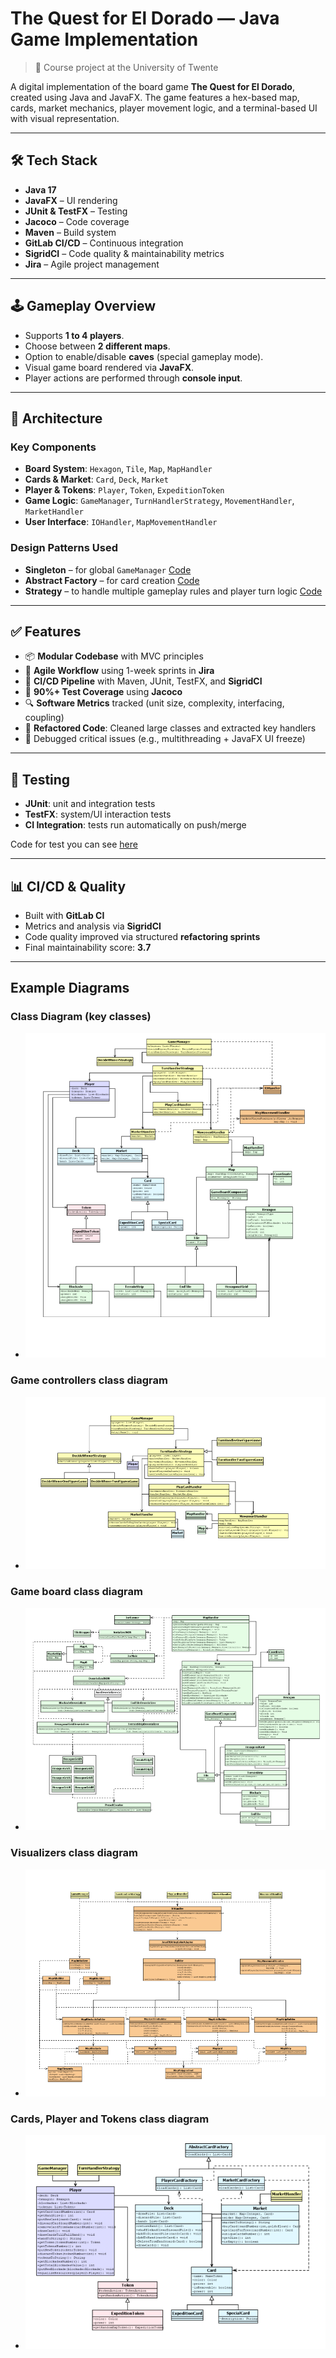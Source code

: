 # The Quest for El Dorado — Java Game Implementation

> 📍 Course project at the University of Twente

A digital implementation of the board game **The Quest for El Dorado**, created using Java and JavaFX. The game features a hex-based map, cards, market mechanics, player movement logic, and a terminal-based UI with visual representation.

---

## 🛠️ Tech Stack

- **Java 17**
- **JavaFX** – UI rendering
- **JUnit & TestFX** – Testing
- **Jacoco** – Code coverage
- **Maven** – Build system
- **GitLab CI/CD** – Continuous integration
- **SigridCI** – Code quality & maintainability metrics
- **Jira** – Agile project management

---

## 🕹️ Gameplay Overview

- Supports **1 to 4 players**.
- Choose between **2 different maps**.
- Option to enable/disable **caves** (special gameplay mode).
- Visual game board rendered via **JavaFX**.
- Player actions are performed through **console input**.

---

## 🧱 Architecture

### Key Components

- **Board System**: `Hexagon`, `Tile`, `Map`, `MapHandler`
- **Cards & Market**: `Card`, `Deck`, `Market`
- **Player & Tokens**: `Player`, `Token`, `ExpeditionToken`
- **Game Logic**: `GameManager`, `TurnHandlerStrategy`, `MovementHandler`, `MarketHandler`
- **User Interface**: `IOHandler`, `MapMovementHandler`

### Design Patterns Used

- **Singleton** – for global `GameManager` [Code](src/main/java/components/gameManager/GameManager.java)
- **Abstract Factory** – for card creation [Code](src/main/java/components/cards)
- **Strategy** – to handle multiple gameplay rules and player turn logic [Code](src/main/java/components/gameManager/ActionHandlers/TurnHandler)

---

## ✅ Features

- 📦 **Modular Codebase** with MVC principles
- 🔁 **Agile Workflow** using 1-week sprints in **Jira**
- 🔨 **CI/CD Pipeline** with Maven, JUnit, TestFX, and **SigridCI**
- 🧪 **90%+ Test Coverage** using **Jacoco**
- 🔍 **Software Metrics** tracked (unit size, complexity, interfacing, coupling)
- 🧼 **Refactored Code**: Cleaned large classes and extracted key handlers
- 🐞 Debugged critical issues (e.g., multithreading + JavaFX UI freeze)

---

## 🧪 Testing

- **JUnit**: unit and integration tests
- **TestFX**: system/UI interaction tests
- **CI Integration**: tests run automatically on push/merge

Code for test you can see [here](src/test/java)

---

## 📊 CI/CD & Quality

- Built with **GitLab CI**
- Metrics and analysis via **SigridCI**
- Code quality improved via structured **refactoring sprints**
- Final maintainability score: **3.7**

---

## Example Diagrams
### Class Diagram (key classes)
- ![Class Diagram (key classes)](Diagrams/classDiag.png)
### Game controllers class diagram
- ![Game controllers class diagram](Diagrams/gameControlls.png)
### Game board class diagram
- ![Game board class diagram](Diagrams/gameBoard.png)
### Visualizers class diagram
- ![Visualizers class diagram](Diagrams/Visualizers.png)
### Cards, Player and Tokens class diagram
- ![Cards, Player and Tokens class diagram](Diagrams/playerCD.png)



